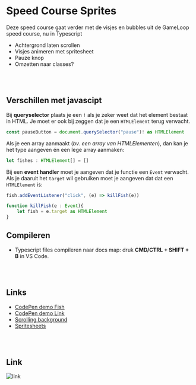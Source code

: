 # Speed Course Sprites

Deze speed course gaat verder met de visjes en bubbles uit de GameLoop speed course, nu in Typescript

- Achtergrond laten scrollen
- Visjes animeren met spritesheet
- Pauze knop
- Omzetten naar classes?

<br>
<br>

## Verschillen met javascipt

Bij **queryselector** plaats je een `!` als je zeker weet dat het element bestaat in HTML. Je moet er ook bij zeggen dat je een `HTMLElement` terug verwacht.
```typescript
const pauseButton = document.querySelector("pause")! as HTMLElement
```
Als je een array aanmaakt (*bv. een array van HTMLElementen*), dan kan je het type aangeven én een lege array aanmaken:
```typescript
let fishes : HTMLElement[] = []
```
Bij een **event handler** moet je aangeven dat je functie een `Event` verwacht. Als je daaruit het `target` wil gebruiken moet je aangeven dat dat een `HTMLElement` is:
```typescript
fish.addEventListener("click", (e) => killFish(e))

function killFish(e : Event){
    let fish = e.target as HTMLElement
}
```

## Compileren

- Typescript files compileren naar docs map: druk **CMD/CTRL + SHIFT + B** in VS Code.

<br>
<br>

## Links

- [CodePen demo Fish](https://codepen.io/eerk/pen/qBrNJNL?editors=0010)
- [CodePen demo Link](https://codepen.io/eerk/pen/ERYoZp?editors=0111)
- [Scrolling background](https://github.com/HR-CMGT/Typescript/blob/master/snippets/scrolling.md)
- [Spritesheets](https://github.com/HR-CMGT/Typescript/blob/master/snippets/spritesheet.md)

<br>
<br>

## Link

![link](https://raw.githubusercontent.com/HR-CMGT/Typescript/master/snippets/link-spritesheet.png)
